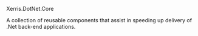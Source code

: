Xerris.DotNet.Core

A collection of reusable components that assist in speeding up delivery of .Net back-end applications.

